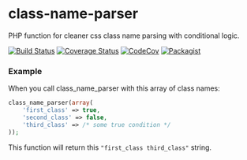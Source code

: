 
# class-name-parser

PHP function for cleaner css class name parsing with conditional logic.

[![Build Status](https://travis-ci.org/bicepsdigital/class-name-parser.svg?branch=master)](https://travis-ci.org/bicepsdigital/class-name-parser)
[![Coverage Status](https://coveralls.io/repos/github/bicepsdigital/class-name-parser/badge.svg?branch=master)](https://coveralls.io/github/bicepsdigital/class-name-parser?branch=master)
[![CodeCov](https://codecov.io/gh/bicepsdigital/class-name-parser/branch/master/graph/badge.svg)](https://codecov.io/gh/bicepsdigital/class-name-parser)
[![Packagist](https://img.shields.io/packagist/v/bicepsdigital/class-name-parser.svg)](https://packagist.org/packages/bicepsdigital/class-name-parser)
### Example

When you call class_name_parser with this array of class names:

```php
class_name_parser(array(
    'first_class' => true,
    'second_class' => false,
    'third_class' => /* some true condition */
));
```

This function will return this ```"first_class third_class"``` string.

